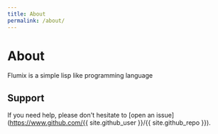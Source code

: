 ```yaml
---
title: About
permalink: /about/
---
```


# About

Flumix is a simple lisp like programming language

## Support

If you need help, please don't hesitate to [open an issue](https://www.github.com/{{ site.github_user }}/{{ site.github_repo }}).

